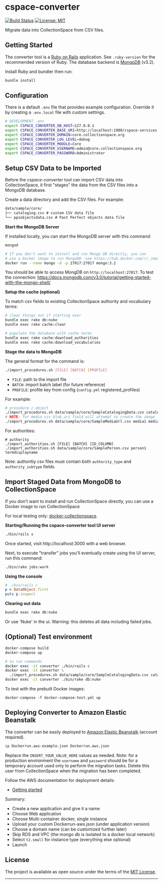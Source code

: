# cspace-converter

[![Build Status](https://travis-ci.com/lyrasis/cspace-converter.svg?branch=master)](https://travis-ci.com/lyrasis/cspace-converter) [![License: MIT](https://img.shields.io/badge/license-MIT-blue.svg)](http://opensource.org/licenses/MIT)

Migrate data into CollectionSpace from CSV files.

## Getting Started

The converter tool is a [Ruby on Rails](https://rubyonrails.org/) application.
See `.ruby-version` for the recommended version of Ruby. The database backend is
[MongoDB](https://www.mongodb.com/) (v3.2).

Install Ruby and bundler then run:

```bash
bundle install
```

## Configuration

There is a default `.env` file that provides example configuration. Override it
by creating a `.env.local` file with custom settings.

```bash
# DEVELOPMENT .env
export CSPACE_CONVERTER_DB_HOST=127.0.0.1
export CSPACE_CONVERTER_BASE_URI=http://localhost:1980/cspace-services
export CSPACE_CONVERTER_DOMAIN=core.collectionspace.org
export CSPACE_CONVERTER_LOG_LEVEL=debug
export CSPACE_CONVERTER_MODULE=Core
export CSPACE_CONVERTER_USERNAME=admin@core.collectionspace.org
export CSPACE_CONVERTER_PASSWORD=Administrator
```

## Setup CSV Data to be Imported

Before the *cspace-converter* tool can import CSV data into CollectionSpace, it first
"stages" the data from the CSV files into a MongoDB database.

Create a data directory and add the CSV files. For example:

```txt
data/sample/core/
├── cataloging.csv # custom CSV data file
└── ppsobjectsdata.csv # Past Perfect objects data file
```

**Start the MongoDB Server**

If installed locally, you can start the MongoDB server with this command:

```bash
mongod

# If you don't want to install and run Mongo DB directly, you can
# use a Docker image to run MongoDB -see https://hub.docker.com/r/_/mongo/
docker run --name mongo -d -p 27017:27017 mongo:3.2
```

You should be able to access MongDB on `http://localhost:27017`.  To test the
connection: https://docs.mongodb.com/v3.0/tutorial/getting-started-with-the-mongo-shell/

**Setup the cache (optional)**

To match csv fields to existing CollectionSpace authority and vocabulary terms:

```bash
# clear things out if starting over
bundle exec rake db:nuke
bundle exec rake cache:clear

# populate the database with cache terms
bundle exec rake cache:download_authorities
bundle exec rake cache:download_vocabularies
```

**Stage the data to MongoDB**

The general format for the command is:

```bash
./import_procedures.sh [FILE] [BATCH] [PROFILE]
```

- `FILE`: path to the import file
- `BATCH`: import batch label (for future reference)
- `PROFILE`: profile key from config (`config.yml` registered_profiles)

For example:

```bash
# procedure / object
./import_procedures.sh data/sample/core/SampleCatalogingData.csv cataloging cataloging
# NOTE: for media csv blob_uri field will attempt to create the image
./import_procedures.sh data/sample/core/SampleMediaUrl.csv media1 media
```

For authorities:

```
# authority
./import_authorities.sh [FILE] [BATCH] [ID_COLUMN]
./import_authorities.sh data/sample/core/SamplePerson.csv person1 termdisplayname
```

Note: authoritiy csv files must contain both `authority_type` and `authority_subtype` fields.

## Import Staged Data from MongoDB to CollectionSpace

If you don't want to install and run CollectionSpace directly, you can
use a Docker image to run CollectionSpace

For local testing only: [docker-collectionspace](https://github.com/lyrasis/docker-collectionspace).

**Starting/Running the cspace-converter tool UI server**

```bash
./bin/rails s
```
Once started, visit http://localhost:3000 with a web browser.

Next, to execute "transfer" jobs you'll eventually create using the UI server, run this command:

```bash
./bin/rake jobs:work
```

**Using the console**

```ruby
# ./bin/rails c
p = DataObject.first
puts p.inspect
```

**Clearing out data**

```bash
bundle exec rake db:nuke
```

Or use 'Nuke' in the ui. Warning: this deletes all data including failed jobs.

## (Optional) Test environment

```bash
docker-compose build
docker-compose up

# to run commands
docker exec -it converter ./bin/rails c
docker exec -it converter \
  ./import_procedures.sh data/sample/core/SampleCatalogingData.csv cataloging cataloging
docker exec -it converter ./bin/rake db:nuke
```

To test with the prebuilt Docker images:

```
docker-compose -f docker-compose-test.yml up
```

## Deploying Converter to Amazon Elastic Beanstalk

The converter can be easily deployed to [Amazon Elastic Beanstalk](https://aws.amazon.com/documentation/elastic-beanstalk/)
(account required).

```bash
cp Dockerrun.aws-example.json Dockerrun.aws.json
```

Replace the `INSERT_YOUR_VALUE_HERE` values as needed. Note: for a production
environment the `username` and `password` should be for a temporary account used
only to perform the migration tasks. Delete this user from CollectionSpace when
the migration has been completed.

Follow the AWS documentation for deployment details:

- [Getting started](https://docs.aws.amazon.com/elasticbeanstalk/latest/dg/GettingStarted.html)

Summary:

- Create a new application and give it a name
- Choose Web application
- Choose Multi-container docker, single instance
- Upload your custom Dockerrun-aws.json (under application version)
- Choose a domain name (can be customized further later)
- Skip RDS and VPC (the mongo db is isolated to a docker local network)
- Select `t2.small` for instance type (everything else optional)
- Launch

## License

The project is available as open source under the terms of the [MIT License](http://opensource.org/licenses/MIT).

---

